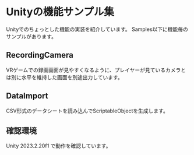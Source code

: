 # Unityの機能サンプル集
Unityでのちょっとした機能の実装を紹介しています。
Samples以下に機能毎のサンプルがあります。

## RecordingCamera
VRゲームでの録画画面が見やすくなるように、プレイヤーが見ているカメラとは別に水平を維持した画面を別途出力しています。

## DataImport
CSV形式のデータシートを読み込んでScriptableObjectを生成します。

## 確認環境
Unity 2023.2.20f1 で動作を確認しています。